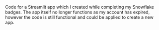 Code for a Streamlit app which I created while completing my Snowflake badges.
The app itself no longer functions as my account has expired, however the code is still functional and could be applied to create a new app.
